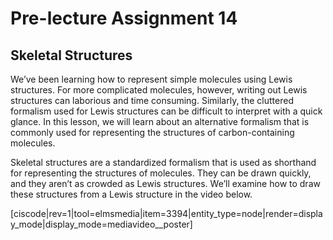 # Pre-lecture Assignment 14

## Skeletal Structures


We’ve been learning how to represent simple molecules using Lewis structures. For more complicated molecules, however, writing out Lewis structures can laborious and time consuming. Similarly, the cluttered formalism used for Lewis structures can be difficult to interpret with a quick glance. In this lesson, we will learn about an alternative formalism that is commonly used for representing the structures of carbon-containing molecules. 


Skeletal structures are a standardized formalism that is used as shorthand for representing the structures of molecules. They can be drawn quickly, and they aren’t as crowded as Lewis structures. We’ll examine how to draw these structures from a Lewis structure in the video below. 

[ciscode|rev=1|tool=elmsmedia|item=3394|entity_type=node|render=display_mode|display_mode=mediavideo__poster]

